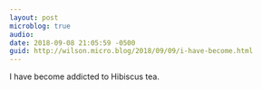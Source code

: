 ```yaml
---
layout: post
microblog: true
audio: 
date: 2018-09-08 21:05:59 -0500
guid: http://wilson.micro.blog/2018/09/09/i-have-become.html
---
```

I have become addicted to Hibiscus tea.  
